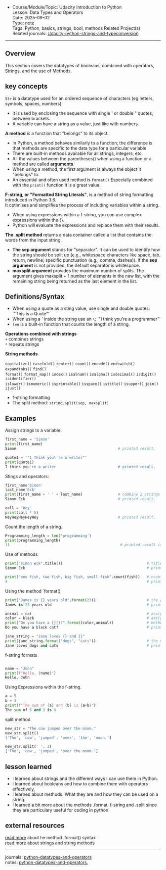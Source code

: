 * Course/Module/Topic: Udacity Introduction to Python  
Lesson: Data Types and Operators   
Date: 2025-09-02  
Type: note  
Tags: Python, basics, strings, bool, methods 
Related Project(s)  
Related journals: [Udacity-python-strings-and-typeconversion](https://github.com/NikiDigitals/Computing-IT/blob/main/journals/udacity-python-strings-and-typeconversion.md)   
---------------

## Overview
This section covers the datatypes of booleans, combined with operators, Strings, and the use of Methods.


## key concepts  
`Str` is a datatype used for an ordered sequence of characters (eg letters, symbols, spaces, numbers)   
* It is used by enclosing the sequence with single ' or double " quotes, between brackets.  
* A variable can have a string as a value, just like with numbers.  

<b>A method</b> is a function that "belongs" to its object.
* In Python, a method behaves similarly to a function; the difference is that methods are specific to the data type for a particular variable
* There are built-in methods available for all strings, integers, etc.
* All the values between the parentheses() when using a function or a method are called <b>arguments</b>.
* When using a method, the first argument is always the object it "belongs" to.
* An essential and often used method is `format()` Especially combined with the `print()` function it is a great value.  

<b>F-string, or "Formatted String Literals"</b>, is a method of string formatting introduced in Python 3.6.   
It optimises and simplifies the process of including variables within a string.   
* When using expressions within a f-string, you can use complex expressions within the {}.
* Python will evaluate the expressions and replace them with their results.

<b>The .split method</b> returns a data container called a list that contains the words from the input string.
*  <b>The sep argument</b> stands for "separator". It can be used to identify how the string should be split up
   (e.g., whitespace characters like space, tab, return, newline; specific punctuation (e.g., comma, dashes)).
   If the <b>sep argument</B> is not provided, the default separator is whitespace.
* <b>maxsplit argument</b> provides the maximum number of splits.
  The argument gives maxsplit + 1 number of elements in the new list, with the remaining string being returned as the last element in the list.
  
## Definitions/Syntax  
* When using a quote as a sting value, use single and double quotes: '"This is a Quote"'  
* When using a ' inside the string use an  `\`: '"I think you\'re a programmer"'
* `len` is a built-in function that counts the length of a string.  

<b>Operations combined with strings</b>  
`+` combines strings   
`*` repeats strings  

<b>String methods</b>   
  
`capitalize()` `casefold()` `center()` `count()` `encode()` `endswitch()` `expandtabs()` `find()`   
`format()` `format_map()` `index()` `isalnum()` `isalpha()` `isdecimal()` `isdigit()` `isidentifier()`   
`islower()` `isnumeric()` `isprintable()` `isspace()` `istitle()` `isupper()` `join()` `ijust()`   

* f-string formatting
* The split method: `string.split(sep, maxsplit)`

## Examples

Assign strings to a variable:

```python
first_name = 'Simon'                            
print(first_name)
Simon                                              # printed result.  

quote1 = '"I Think you\'re a writer"'
print(quote1)
I think you're a writer                            # printed result.      
```
Stings and operators:

```python
first_name'Simon'
last_name'Eck'
print(first_name + ' ' + last_name)                # combine 2 strings and ad a space inbetween.
Simon Eck                                          # printed result.  

call = 'Hey'
print(call * 5)
HeyHeyHeyHeyHey                                    # printed result. 
```
Count the length of a string.
```python
Programming_length = len('programming')
print(programming_length)
11                                                  # printed result is the number of characters.  
```

Use of methods
```python
print("simon eck".title())                                      #.title formats the string object into a title 
Simon Eck                                                       # printed results with upper cases.

print("one fish, two fish, big fish, small fish".count(fish))   #.count, count the number of times the argument is in the string  
4                                                               # printed result.
```

Using the method `format()
```python
print("James is {} years old".format(23))                       # the argument 23 in the method format() is printed on the place of the {}  
James is 23 years old                                           # printed result  

animal = cat                                                    # assigned variable    
color = black                                                   # assigned variable 
print("Do you have a {}{}?".format(color,animal))               # method uses argumented values as input for the {}{} in the string 
Do you have a black cat?                                        # printed result    

jane_string = "Jane loves {} and {}"                            
print(jane_string.format("dogs", "cats"))                       # the method uses the argumens in the string. 
Jane loves dogs and cats                                        # printed result
```

f-string formats
```python

name = "John"
print(f"Hello, {name}")
Hello, John
```
Using Expressions within the f-string. 
```python
a = 5
b = 3
print(f"The sum of {a} and {b} is {a+b}")
The sum of 5 and 3 is 8
```

split method
``` python
new_str = "The cow jumped over the moon."
new_str.split()
['The', 'cow', 'jumped', 'over', 'the', 'moon.']

new_str.split(' ', 3)
['The', 'cow', 'jumped', 'over the moon.']
```
## lesson learned
* I learned about strings and the different ways I can use them in Python.
* I learned about booleans and how to combine them with operators effectively,
* I learned about methods. What they are and how they can be used on a string.
* I learned a bit more about the methods .format, f-string and .split since they are particulary useful for coding in python

## external resources 
[read more](https://docs.python.org/3.6/library/string.html#format-string-syntax) about he method .format() syntax   
[read more](https://docs.python.org/3/library/stdtypes.html#string-methods) about strings and string methods

-------------------
 journals: [python-datatypes-and-operators](https://github.com/NikiDigitals/Computing-IT/blob/main/journals/udacity-python-datatypes-and-operators.md)     
 notes: [python-datatypes-and-operators.](https://github.com/NikiDigitals/Computing-IT/blob/main/notes/udacity-python-datatypes-and-operators.md)    
